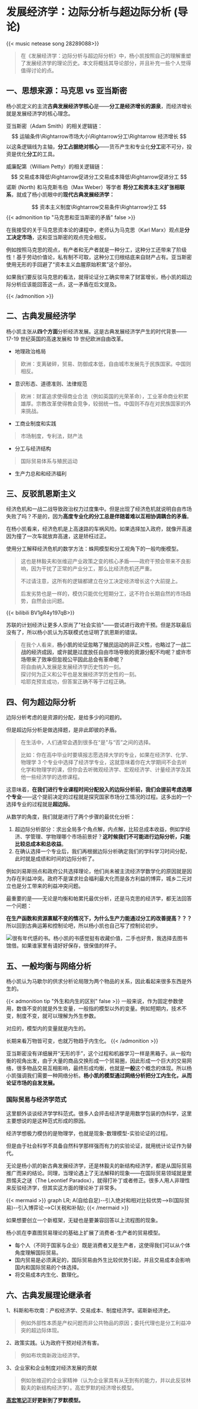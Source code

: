 # 发展经济学：边际分析与超边际分析 (导论)

{{< music netease song 28289088>}}

> 在《发展经济学：边际分析与超边际分析》中，杨小凯按照自己的理解重塑了发展经济学的理论历史。本文将概括其导论部分，并且补充一些个人觉得值得讨论的点。

## 一、思想来源：马克思 vs 亚当斯密

杨小凯定义的主流**古典发展经济学核心**是——**分工是经济增长的源泉**，而经济增长就是发展经济学的核心理念。

亚当斯密（Adam Smith）的相关逻辑链：
$$
运输条件\Rightarrow市场大小\Rightarrow分工\Rightarrow 经济增长
$$
以这条逻辑线为主轴，**分工占据绝对核心**——货币产生和专业化**分工**密不可分，投资是优化**分工**的工具。

威廉配第（William Petty）的相关逻辑链： 
$$
交易成本降低\Rightarrow促进分工交易成本降低\Rightarrow促进分工
$$
诺斯 (North) 和马克斯韦伯（Max Weber）等学者 **将分工和资本主义扩张相联系**，就成了杨小凯眼中的**现代古典发展经济学：**

$$
资本主义制度\Rightarrow交易条件\Rightarrow分工
$$
{{< admonition tip "马克思和亚当斯密的矛盾" false >}}

在我接受的关于马克思资本论的课程中，老师认为马克思（Karl Marx）观点是**分工决定市场**，这和亚当斯密的观点完全相反。

例如按照马克思的观点，有产者和无产者就是一种分工，这种分工还带来了阶级性！基于劳动价值论，私有制不可取，这种分工归根结底来自财产占有。亚当斯密使用无形的手回避了“资本主义血腥原始积累”这个部分。  

如果我们要反驳马克思的看法，就得论证分工确实带来了财富增长，杨小凯的超边际分析应该能回答这一点，这一矛盾在后文提及。

{{< /admonition >}}

## 二、古典发展经济学

杨小凯主张从**四个方面**分析经济发展。这是古典发展经济学产生的时代背景——17-19 世纪英国的高速发展和 19 世纪欧洲自由改革。

-   地理政治格局

> 欧洲：支离破碎，贸易、防御成本低，自由城市发展先于民族国家。中国则相反。

-   意识形态、道德准则、法律规范

> 欧洲：财富追求使得商业合法（例如英国的光荣革命），工业革命商业积累雄厚。宗教改革使得教会竞争，较弱统一性。中国则不存在对民族国家的外来挑战。

-   工商业制度和实践

> 市场制度，专利法，财产法

-   分工与经济结构

> 国际贸易体系与殖民运动

-   生产力总和和经济福利

## 三、反驳凯恩斯主义

经济危机和一战二战导致政治权力过度集中。但是出现了经济危机就说明自由市场失败了吗？不是的，因为**高度专业化的分工总是伴随着难以互相协调耦合的矛盾**。

在杨小凯看来，经济危机是上高速路的车祸风险。如果选择加入政府，就像开高速因为撞了一次车就放弃高速，这是矫枉过正。

使用分工解释经济危机的数学方法：蛛网模型和分工视角下的一般均衡模型。

> 这也是林毅夫和张维迎产业政策之变的核心矛盾——政府干预会带来不良影响，因为干扰了正常的产业分工，那么比经济危机还严重。
>
> 不过请注意，这所有的逻辑都建立在分工决定经济增长这个大前提上。
>
> 后发劣势也是一样的，模仿只能优化短期分工，这不符合长期自然的市场趋势，自然会出问题。

{{< bilibili BV1gR4y197qB>}}

苏联的计划经济让更多人崇尚了"社会实验"——尝试进行政府干预。但是苏联最后没有了，所以杨小凯认为苏联模式也证明了凯恩斯的错误。

> 在我个人看来，**杨小凯的论证忽略了殖民运动的非正义性，也略过了一战二战的经济成因，或许就是过度放任自由市场导致的资源分配不均呢？或许市场带来了效率但忽视公平因此总会有革命呢？**  
> 将自由纳入发展是发展经济学历史性的一刻。  
> 探讨何为正义和公平也是发展经济学历史性的一刻。  
> 哈耶克预言成功，但答案正确不等于过程正确。

## 四、何为超边际分析

边际分析考虑的是资源的分配，是给多少的问题的。

但是超边际分析是做选择题，是非此即彼的矛盾。

> 在生活中，人们通常会遇到很多在“是”与“否”之间的选择。
>
> 比如：你在高中毕业时要填报志愿选择大学的专业，如果在经济学、化学、物理学 3 个专业中选择了经济学专业，这就意味着你在大学期间不会去听化学和物理学的课，但你会去听微观经济学、宏观经济学、计量经济学及其他一些经济学的选修课程。

这意味着，**在我们进行专业课程时间分配投入的边际分析前，我们会提前考虑选哪个专业**——这个提前决定的过程就是探究国家市场分工情况的过程。这多出的一个选择专业的过程就是**超边际**。

从数学的角度，我们就是进行了两个步骤的最优化分析：

1. 超边际分析部分：求出全局多个角点解，内点解，比较总成本收益，例如学经济、学管理、学物理哪个市场前景好？**这时候我们不可能进行边际分析，只能比较总成本和总收益**。
2. 在确认选择一个专业后，我们再根据边际分析确定我们的学科学习时间分配，此时就是成绩和时间的边际分析了。

例如刘易斯拐点和政府公共选择理论，他们尚未被主流经济学数学化的原因就是因为存在利益冲突。政府不是谋求社会福利最大化而是各方利益的博弈，城乡二元对立也是分工带来的利益冲突问题。

最重要的是——无论是均衡和帕累托最优分析，还是马克思的经济学，都无法回答一个问题：

**在生产函数和资源禀赋不变的情况下，为什么生产力能通过分工的改善提高？？？**
所以回到古典运筹和控制论吧，所以杨小凯也自己写了控制论初步。

![很有年代感的书。杨小凯的书感觉挺有收藏价值，二手也好贵，我选择去图书馆借。如果谁家里有请好好保存，很保值的样子。](/img/发展经济学：超边际分析（导论）（杨小凯）-20240523100624130.webp)


## 五、一般均衡与网络分析

杨小凯认为马歇尔的供求分析论局限为两个物品的关系，因此看起来很多东西是外生的。

{{< admonition tip "外生和内生的区别" false >}}
一般来说，作为固定参数使用，数值不变的就是外生变量，一般指的模型以外的变量。例如短期内，技术不变，制度不变，就可以理解为外生参数。

对应的，模型内的变量就是内生的。

长期来看万物皆可变，也就万物趋于内生化。
{{< /admonition >}}

亚当斯密没有详细展开“无形的手”，这个过程和机器学习一样是黑箱子。从一般均衡的视角出发，由于大量的商品交换形成一个贸易圈，因此形成一个巨大的交易网络，很多物品交易互相影响，最终形成均衡，也就是**一般**这个概念的体现。所以杨小凯强调我们需要一种网络分析。**杨小凯的模型通过网络分析把分工内生化，从而论证市场的自发发展。**

###  国际贸易与经济学范式

这里额外谈谈经济学学科范式。很多人会抨击经济学是用数学包装的伪科学，这里主要想说的是这种范式形成的原因。

经济学想极力模仿的是物理学，也就是现象-数理模型-实验论证的过程。

但是由于社会科学不具备自然科学那样强而有力的实验论证，就用统计论证作为替代。

无论是杨小凯的新古典发展经济学，还是林毅夫的新结构经济学，都是从国际贸易推广而来的结论。同理，当理论遇上了无法解释的现象——在国际贸易领域就是里昂惕夫之谜（The Leontief Paradox），就得打补丁或者修正。很多人用人非理性来反驳经济学，但其实这方面的理论补丁非常多。

{{< mermaid >}}
graph LR;
A(自给自足)--引入绝对和相对比较优势-->B(国际贸易)--引入博弈论-->C(关税和补贴);
{{< /mermaid >}}

如果想要创立一个新框架，无疑也是要兼容回答以上流程图的现象。

杨小凯在李嘉图贸易理论的基础上扩展了消费者-生产者的贸易模型。

- 每个人（不同于国家与企业）既是消费者又是生产者，这使得我们可以从个体角度理解国际贸易。
- 国内贸易是必须满足的，国际贸易由外生比较优势引起，并且交易成本会影响国内和国际贸易的个体选择。
- 将交易成本内生化、数理化。

## 六、古典发展理论继承者

1、科斯和布坎南：产权经济学、交易成本、制度经济学。诺斯新经济史。

> 例如外部性本质是产权问题而非公共物品的原因；委托代理也是分工利益冲突的超边际体现。

2、政策实践。认为政府干预对经济有害。

> 例如布坎南新政治经济学。

3、企业家和企业制度对经济发展的贡献

> 例如张维迎的企业家精神（认为企业家具有从无到有的能力，并以此反驳林毅夫的新结构经济学）。高宏罗默的经济增长模型。

**[高宏笔记](https://zhuanlan.zhihu.com/p/613416303)正好更新到了罗默模型。**
